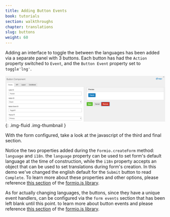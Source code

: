 ```yaml
---
title: Adding Button Events
book: tutorials
section: walkthroughs
chapter: translations
slug: buttons
weight: 60
---
```

Adding an interface to toggle the between the languages has been added via a separate panel with 3 buttons. 
Each button has had the `Action` property switched to `Event`, and the `Button Event` property set to `toggle'lng'`.

![](/assets/img/tutorials/walkthroughs/translations/btn-portal-settings.png){: .img-fluid .img-thumbnail }

With the form configured, take a look at the javascript of the third and final section. 

<div id="step3">
  <script async src="https://jsfiddle.net/Formio/yvg8zweh/embed/result,js,html,css/"></script>
</div>

Notice the two properties added during the `Formio.createForm` method: `language` and `i18n`. 
the `language` property can be used to set form's default language at the time of construction, while the `i18n` property accepts 
an object that can be used to set translations during form's creation. In this demo we've changed the english default for 
the `Submit` button to read `Complete`. To learn more about these properties and other options, 
please reference [this section](https://github.com/formio/formio.js/blob/master/src/formio.form.js) 
of the [formio.js library](https://github.com/formio/formio.js).


As for actually changing languages, the buttons, since they have a unique event handlers, can be configured
via the `form events` section that has been left blank until this point. to learn more about button events
and please reference [this section](https://github.com/formio/formio.js/blob/master/src/components/button/Button.js#L139)
of the [formio.js library](https://github.com/formio/formio.js).



